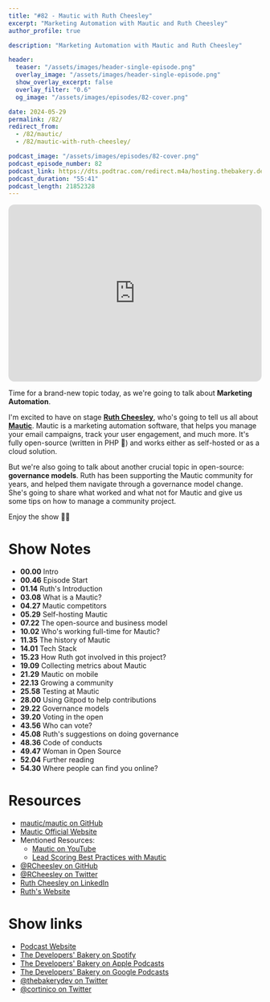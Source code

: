 ```yaml
---
title: "#82 - Mautic with Ruth Cheesley"
excerpt: "Marketing Automation with Mautic and Ruth Cheesley"
author_profile: true

description: "Marketing Automation with Mautic and Ruth Cheesley"

header:
  teaser: "/assets/images/header-single-episode.png"
  overlay_image: "/assets/images/header-single-episode.png"
  show_overlay_excerpt: false
  overlay_filter: "0.6"
  og_image: "/assets/images/episodes/82-cover.png"

date: 2024-05-29
permalink: /82/
redirect_from:
  - /82/mautic/
  - /82/mautic-with-ruth-cheesley/

podcast_image: "/assets/images/episodes/82-cover.png"
podcast_episode_number: 82
podcast_link: https://dts.podtrac.com/redirect.m4a/hosting.thebakery.dev/82-thedevelopersbakery-mautic.m4a
podcast_duration: "55:41"
podcast_length: 21852328
---
```


<iframe style="border-radius:12px" src="https://open.spotify.com/embed/episode/0mXPW9UMPEv5ZCnzD0faF3?utm_source=generator" width="100%" height="352" frameBorder="0" allowfullscreen="" allow="autoplay; clipboard-write; encrypted-media; fullscreen; picture-in-picture" loading="lazy"></iframe>

Time for a brand-new topic today, as we're going to talk about **Marketing Automation**.

I'm excited to have on stage [**Ruth Cheesley**](https://twitter.com/RCheesley), who's going to tell us all about [**Mautic**](https://www.mautic.org/). Mautic is a marketing automation software, that helps you manage your email campaigns, track your user engagement, and much more. It's fully open-source (written in PHP 🐘) and works either as self-hosted or as a cloud solution.

But we're also going to talk about another crucial topic in open-source: **governance models**. Ruth has been supporting the Mautic community for years, and helped them navigate through a governance model change. She's going to share what worked and what not for Mautic and give us some tips on how to manage a community project.

Enjoy the show 👨‍🍳

# Show Notes

- **00.00** Intro
- **00.46** Episode Start
- **01.14** Ruth's Introduction
- **03.08** What is a Mautic?
- **04.27** Mautic competitors
- **05.29** Self-hosting Mautic
- **07.22** The open-source and business model
- **10.02** Who's working full-time for Mautic?
- **11.35** The history of Mautic
- **14.01** Tech Stack
- **15.23** How Ruth got involved in this project?
- **19.09** Collecting metrics about Mautic
- **21.29** Mautic on mobile
- **22.13** Growing a community
- **25.58** Testing at Mautic
- **28.00** Using Gitpod to help contributions
- **29.22** Governance models
- **39.20** Voting in the open
- **43.56** Who can vote?
- **45.08** Ruth's suggestions on doing governance
- **48.36** Code of conducts
- **49.47** Woman in Open Source
- **52.04** Further reading
- **54.30** Where people can find you online?

# Resources

- <i class="fab fa-github"></i> [mautic/mautic on GitHub](https://github.com/mautic/mautic)
- <i class="fas fa-link"></i> [Mautic Official Website](https://www.mautic.org/)
- Mentioned Resources:
  - <i class="fab fa-youtube"></i> [Mautic on YouTube](https://www.youtube.com/watch?v=lgaqS0pmUzk)
  - <i class="fas fa-link"></i> [Lead Scoring Best Practices with Mautic](https://kb.mautic.org/article/lead-scoring-best-practices-with-mautic.html)
- <i class="fab fa-github"></i> [@RCheesley on GitHub](https://github.com/RCheesley)
- <i class="fab fa-twitter"></i> [@RCheesley on Twitter](https://twitter.com/RCheesley)
- <i class="fab fa-linkedin"></i> [Ruth Cheesley on LinkedIn](https://www.linkedin.com/in/ruthcheesley/)
- <i class="fas fa-link"></i> [Ruth's Website](https://www.ruthcheesley.co.uk/)

# Show links

- <i class="fas fa-link"></i> [Podcast Website](https://thebakery.dev)
- <i class="fab fa-spotify"></i> [The Developers' Bakery on Spotify](https://open.spotify.com/show/4jV6Yoz7D38sZJlYMzJm3k?si=AL3ske_0R_CKlEScMhYhug)
- <i class="fas fa-podcast"></i> [The Developers' Bakery on Apple Podcasts](https://podcasts.apple.com/us/podcast/the-developers-bakery/id1542849034)
- <i class="fab fa-google-play"></i> [The Developers' Bakery on Google Podcasts](https://podcasts.google.com/feed/aHR0cHM6Ly90aGViYWtlcnkuZGV2L3BvZGNhc3QueG1s)
- <i class="fab fa-twitter"></i> [@thebakerydev on Twitter](https://twitter.com/thebakerydev)
- <i class="fab fa-twitter"></i> [@cortinico on Twitter](https://twitter.com/cortinico)
